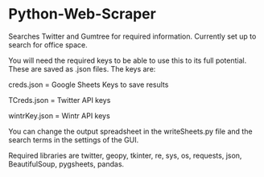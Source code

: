 # Python-Web-Scraper
Searches Twitter and Gumtree for required information. Currently set up to search for office space.

You will need the required keys to be able to use this to its full potential. These are saved as .json files. The keys are:

creds.json = Google Sheets Keys to save results

TCreds.json = Twitter API keys

wintrKey.json = Wintr API keys

You can change the output spreadsheet in the writeSheets.py file and the search terms in the settings of the GUI.

Required libraries are twitter, geopy, tkinter, re, sys, os, requests, json, BeautifulSoup, pygsheets, pandas.
